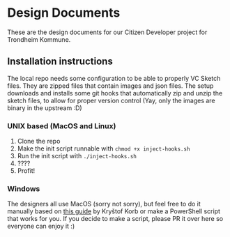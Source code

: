 # Design Documents

These are the design documents for our Citizen Developer project for Trondheim Kommune.

## Installation instructions

The local repo needs some configuration to be able to properly VC Sketch files. They are zipped files that contain images and json files. The setup downloads and installs some git hooks that automatically zip and unzip the sketch files, to allow for proper version control (Yay, only the images are binary in the upstream :D)

### UNIX based (MacOS and Linux)

1. Clone the repo
2. Make the init script runnable with `chmod +x inject-hooks.sh`
3. Run the init script with `./inject-hooks.sh`
4. ????
5. Profit!

### Windows

The designers all use MacOS (sorry not sorry), but feel free to do it manually based on [this guide](https://medium.com/cloudaper/simple-git-versioning-for-sketch-5d77df01571e) by Kryštof Korb or make a PowerShell script that works for you. If you decide to make a script, please PR it over here so everyone can enjoy it :)
